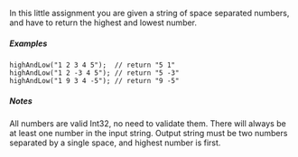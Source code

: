 In this little assignment you are given a string of space separated numbers, and have to return the highest and lowest number.

##### Examples

```
highAndLow("1 2 3 4 5");  // return "5 1"
highAndLow("1 2 -3 4 5"); // return "5 -3"
highAndLow("1 9 3 4 -5"); // return "9 -5"
```

##### Notes

All numbers are valid Int32, no need to validate them.
There will always be at least one number in the input string.
Output string must be two numbers separated by a single space, and highest number is first.
